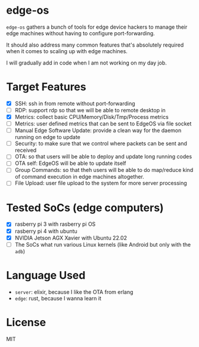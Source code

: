 # edge-os

`edge-os` gathers a bunch of tools for edge device hackers to manage their edge machines without having to configure port-forwarding.

It should also address many common features that's absolutely required when it comes to scaling up with edge machines.

I will gradually add in code when I am not working on my day job.

# Target Features

- [x] SSH: ssh in from remote without port-forwarding
- [ ] RDP: support rdp so that we will be able to remote desktop in
- [x] Metrics: collect basic CPU/Memory/Disk/Tmp/Process metrics
- [ ] Metrics: user defined metrics that can be sent to EdgeOS via file socket
- [ ] Manual Edge Software Update: provide a clean way for the daemon running on edge to update
- [ ] Security: to make sure that we control where packets can be sent and received
- [ ] OTA: so that users will be able to deploy and update long running codes
- [ ] OTA self: EdgeOS will be able to update itself
- [ ] Group Commands: so that theh users will be able to do map/reduce kind of command execution in edge machines altogether.
- [ ] File Upload: user file upload to the system for more server processing

# Tested SoCs (edge computers)

- [x] rasberry pi 3 with rasberry pi OS
- [x] rasberry pi 4 with ubuntu
- [x] NVIDIA Jetson AGX Xavier with Ubuntu 22.02
- [ ] The SoCs what run various Linux kernels (like Android but only with the `adb`)

# Language Used

- `server`: elixir, because I like the OTA from erlang
- `edge`: rust, because I wanna learn it

# License

MIT
